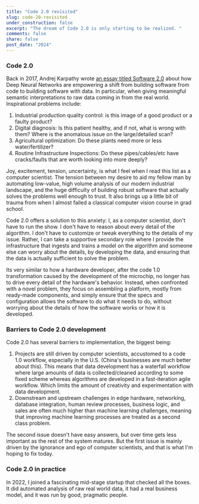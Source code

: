 ```yaml
---
title: "Code 2.0 revisited"
slug: code-20-revisited
under_construction: false
excerpt: "The dream of Code 2.0 is only starting to be realized. "
comments: false
share: false
post_date: "2024"
---
```


### Code 2.0

Back in 2017, Andrej Karpathy wrote [an essay titled Software 2.0](https://karpathy.medium.com/software-2-0-a64152b37c35) about how Deep Neural Networks are empowering a shift from building software from code to building software with data. In particular, when giving meaningful semantic interpretations to raw data coming in from the real world. Inspirational problems include:

1. Industrial production quality control: is this image of a good product or a faulty product?
2. Digital diagnosis: Is this patient healthy, and if not, what is wrong with them? Where is the anomalous issue on the large/detailed scan?
3. Agricultural optimization: Do these plants need more or less water/fertilizer? 
4. Routine Infrastructure Inspections: Do these pipes/cables/etc have cracks/faults that are worth looking into more deeply?

Joy, excitement, tension, uncertainty, is what I feel when I read this list as a computer scientist. The tension between my desire to aid my fellow man by automating low-value, high volume analysis of our modern industrial landscape, and the huge difficulty of building robust software that actually solves the problems well enough to trust. It also brings up a little bit of trauma from when I almost failed a classical computer vision course in grad school.

Code 2.0 offers a solution to this anxiety: I, as a computer scientist, don't have to run the show. I don't have to reason about every detail of the algorithm. I don't have to customize or tweak everything to the details of my issue. Rather, I can take a supportive secondary role where I provide the infrastructure that ingests and trains a model on the algorithm and someone else can worry about the details, by developing the data, and ensuring that the data is actually sufficient to solve the problem. 

Its very similar to how a hardware developer, after the code 1.0 transformation caused by the development of the microchip, no longer has to drive every detail of the hardware's behavior. Instead, when confronted with a novel problem, they focus on assembling a platform, mostly from ready-made components, and simply ensure that the specs and configuration allows the software to do what it needs to do, without worrying about the details of how the software works or how it is developed.

### Barriers to Code 2.0 development

Code 2.0 has several barriers to implementation, the biggest being:

1. Projects are still driven by computer scientists, accustomed to a code 1.0 workflow, especially in the U.S. (China's businesses are much better about this). This means that data development has a waterfall workflow where large amounts of data is collected/cleaned according to some fixed scheme whereas algorithms are developed in a fast-iteration agile workflow. Which limits the amount of creativity and experimentation with data development.
2. Downstream and upstream challenges in edge hardware, networking, database integration, human review processes, business logic, and sales are often much higher than machine learning challenges, meaning that improving machine learning processes are treated as a second class problem.

The second issue doesn't have easy answers, but over time gets less important as the rest of the system matures. But the first issue is mainly driven by the ignorance and ego of computer scientists, and that is what I'm hoping to fix today.

### Code 2.0 in practice

In 2022, I joined a fascinating mid-stage startup that checked all the boxes. It did automated analysis of raw real world data, it had a real business model, and it was run by good, pragmatic people.
